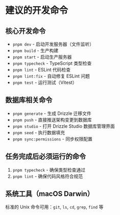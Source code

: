 # 建议的开发命令

## 核心开发命令
- `pnpm dev` - 启动开发服务器（文件监听）
- `pnpm build` - 生产构建
- `pnpm start` - 启动生产服务器
- `pnpm typecheck` - TypeScript 类型检查
- `pnpm lint` - ESLint 代码检查
- `pnpm lint:fix` - 自动修复 ESLint 问题
- `pnpm test` - 运行测试（Vitest）

## 数据库相关命令
- `pnpm generate` - 生成 Drizzle 迁移文件
- `pnpm push` - 直接推送架构变更到数据库
- `pnpm studio` - 打开 Drizzle Studio 数据库管理界面
- `pnpm seed` - 执行数据填充
- `pnpm sync:permissions` - 同步权限配置

## 任务完成后必须运行的命令
1. `pnpm typecheck` - 确保类型检查通过
2. `pnpm lint` - 确保代码风格符合规范

## 系统工具（macOS Darwin）
标准的 Unix 命令可用：`git`, `ls`, `cd`, `grep`, `find` 等
